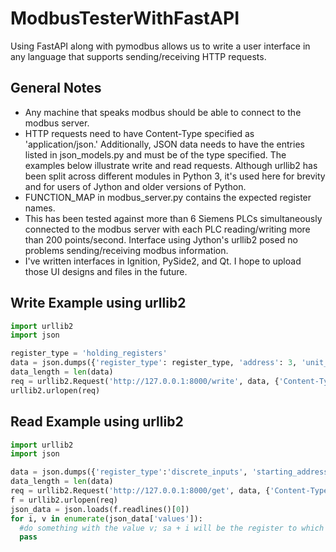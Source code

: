 # ModbusTesterWithFastAPI
Using FastAPI along with pymodbus allows us to write a user interface in any language that supports sending/receiving HTTP requests.

## General Notes
* Any machine that speaks modbus should be able to connect to the modbus server.
* HTTP requests need to have Content-Type specified as 'application/json.' Additionally, JSON data needs to have the entries listed in json_models.py and must be of the type specified. The examples below illustrate write and read requests. Although urllib2 has been split across different modules in Python 3, it's used here for brevity and for users of Jython and older versions of Python.
* FUNCTION_MAP in modbus_server.py contains the expected register names.
* This has been tested against more than 6 Siemens PLCs simultaneously connected to the modbus server with each PLC reading/writing more than 200 points/second. Interface using Jython's urllib2 posed no problems sending/receiving modbus information.
* I've written interfaces in Ignition, PySide2, and Qt. I hope to upload those UI designs and files in the future.

## Write Example using urllib2
```Python
import urllib2
import json

register_type = 'holding_registers'
data = json.dumps({'register_type': register_type, 'address': 3, 'unit_id': 1, 'values': [2, 4, 66, 1]})
data_length = len(data)
req = urllib2.Request('http://127.0.0.1:8000/write', data, {'Content-Type': 'application/json', 'Content-Length': data_length})
urllib2.urlopen(req)

```

## Read Example using urllib2
```Python
import urllib2
import json

data = json.dumps({'register_type':'discrete_inputs', 'starting_address':sa, 'unit_id':unit_id, 'quantity':q})
data_length = len(data)
req = urllib2.Request('http://127.0.0.1:8000/get', data, {'Content-Type': 'application/json', 'Content-Length': data_length})
f = urllib2.urlopen(req)
json_data = json.loads(f.readlines()[0])
for i, v in enumerate(json_data['values']):
  #do something with the value v; sa + i will be the register to which v corresponds
  pass
```
